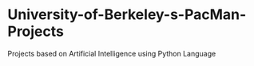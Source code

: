 # University-of-Berkeley-s-PacMan-Projects
Projects based on Artificial Intelligence using Python Language
